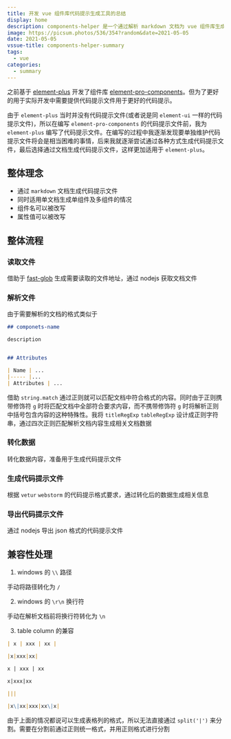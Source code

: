```yaml
---
title: 开发 vue 组件库代码提示生成工具的总结
display: home
description: components-helper 是一个通过解析 markdown 文档为 vue 组件库生成代码提示的工具
image: https://picsum.photos/536/354?random&date=2021-05-05
date: 2021-05-05
vssue-title: components-helper-summary
tags:
  - vue
categories:
  - summary
---
```


之前基于 [element-plus](https://element-plus.org/) 开发了组件库 [element-pro-components](/lib/element-pro-components)。但为了更好的用于实际开发中需要提供代码提示文件用于更好的代码提示。

<!-- more -->

由于 `element-plus` 当时并没有代码提示文件(或者说是同 `element-ui` 一样的代码提示文件)，所以在编写 `element-pro-components` 的代码提示文件前，我为 `element-plus` 编写了代码提示文件。在编写的过程中我逐渐发现要单独维护代码提示文件将会是相当困难的事情，后来我就逐渐尝试通过各种方式生成代码提示文件，最后选择通过文档生成代码提示文件，这样更加适用于 `element-plus`。

## 整体理念

- 通过 `markdown` 文档生成代码提示文件
- 同时适用单文档生成单组件及多组件的情况
- 组件名可以被改写
- 属性值可以被改写

## 整体流程

### 读取文件

借助于 [fast-glob](https://github.com/mrmlnc/fast-glob#pattern-syntax) 生成需要读取的文件地址，通过 nodejs 获取文档文件

### 解析文件

由于需要解析的文档的格式类似于

```md
## componets-name

description


## Attributes

| Name | ...
|----- |...
| Attributes | ...
```

借助 `string.match` 通过正则就可以匹配文档中符合格式的内容。同时由于正则携带修饰符 `g` 时将匹配文档中全部符合要求内容，而不携带修饰符 `g` 时将解析正则中括号包含内容的这种特殊性。我将 `titleRegExp` `tableRegExp` 设计成正则字符串，通过四次正则匹配解析文档内容生成相关文档数据

### 转化数据

转化数据内容，准备用于生成代码提示文件

### 生成代码提示文件

根据 `vetur` `webstorm` 的代码提示格式要求，通过转化后的数据生成相关信息

### 导出代码提示文件

通过 nodejs 导出 json 格式的代码提示文件

## 兼容性处理

1. windows 的 `\\` 路径

手动将路径转化为 `/`

2. windows 的 `\r\n` 换行符

手动在解析文档前将换行符转化为 `\n`

3. table column 的兼容

```md
| x | xxx | xx |

|x|xxx|xx|

x | xxx | xx

x|xxx|xx

|||

|x\|xx|xxx|xx\|x|
```

由于上面的情况都说可以生成表格列的格式，所以无法直接通过 `split('|')` 来分割。需要在分割前通过正则统一格式，并用正则格式进行分割
